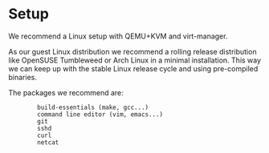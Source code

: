 Setup
======

We recommend a Linux setup with QEMU+KVM and virt-manager.

As our guest Linux distribution we recommend a rolling release distribution
like OpenSUSE Tumbleweed or Arch Linux in a minimal installation. This way
we can keep up with the stable Linux release cycle and using pre-compiled
binaries.

The packages we recommend are:
```
        build-essentials (make, gcc...)
        command line editor (vim, emacs...)
        git
        sshd
        curl
        netcat
```

